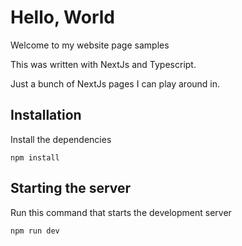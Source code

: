 # Hello, World
Welcome to my website page samples

This was written with NextJs and Typescript.

Just a bunch of NextJs pages I can play around in.

## Installation
Install the dependencies 

    npm install

## Starting the server
Run this command that starts the development server

    npm run dev